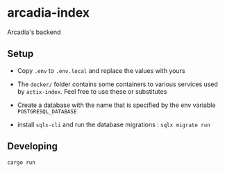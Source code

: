 # arcadia-index
Arcadia's backend

## Setup

- Copy `.env` to `.env.local` and replace the values with yours

- The `docker/` folder contains some containers to various services used by `actix-index`. Feel free to use these or substitutes

- Create a database with the name that is specified by the env variable `POSTGRESQL_DATABASE`

- install `sqlx-cli` and run the database migrations : `sqlx migrate run`


## Developing

```
cargo run
```